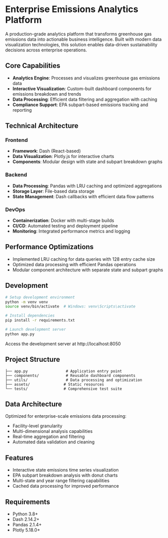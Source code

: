# Enterprise Emissions Analytics Platform

A production-grade analytics platform that transforms greenhouse gas emissions data into actionable business intelligence. Built with modern data visualization technologies, this solution enables data-driven sustainability decisions across enterprise operations.

## Core Capabilities

- **Analytics Engine**: Processes and visualizes greenhouse gas emissions data
- **Interactive Visualization**: Custom-built dashboard components for emissions breakdown and trends
- **Data Processing**: Efficient data filtering and aggregation with caching
- **Compliance Support**: EPA subpart-based emissions tracking and reporting

## Technical Architecture

### Frontend
- **Framework**: Dash (React-based)
- **Data Visualization**: Plotly.js for interactive charts
- **Components**: Modular design with state and subpart breakdown graphs

### Backend
- **Data Processing**: Pandas with LRU caching and optimized aggregations
- **Storage Layer**: File-based data storage
- **State Management**: Dash callbacks with efficient data flow patterns

### DevOps
- **Containerization**: Docker with multi-stage builds
- **CI/CD**: Automated testing and deployment pipeline
- **Monitoring**: Integrated performance metrics and logging

## Performance Optimizations

- Implemented LRU caching for data queries with 128 entry cache size
- Optimized data processing with efficient Pandas operations
- Modular component architecture with separate state and subpart graphs

## Development

```bash
# Setup development environment
python -m venv venv
source venv/bin/activate  # Windows: venv\Scripts\activate

# Install dependencies
pip install -r requirements.txt

# Launch development server
python app.py
```

Access the development server at http://localhost:8050

## Project Structure

```
├── app.py                 # Application entry point
├── components/            # Reusable dashboard components
├── utils/                 # Data processing and optimization
├── assets/               # Static resources
└── tests/                # Comprehensive test suite
```

## Data Architecture

Optimized for enterprise-scale emissions data processing:
- Facility-level granularity
- Multi-dimensional analysis capabilities
- Real-time aggregation and filtering
- Automated data validation and cleaning

## Features

- Interactive state emissions time series visualization
- EPA subpart breakdown analysis with donut charts
- Multi-state and year range filtering capabilities
- Cached data processing for improved performance

## Requirements

- Python 3.8+
- Dash 2.14.2+
- Pandas 2.1.4+
- Plotly 5.18.0+
